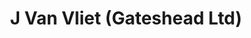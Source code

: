 ---
title: "J Van Vliet (Gateshead Ltd)"
url: /gateshead/j-van-vliet-gateshead-ltd/
shop: florist
---